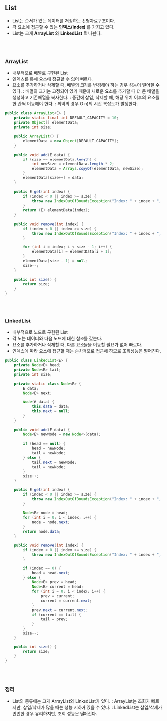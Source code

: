 ## List

- List는 순서가 있는 데이터를 저장하는 선형자료구조이다.
- 각 요소에 접근할 수 있는 **인덱스(index)** 를 가지고 있다.
- List는 크게 **ArrayList** 와 **LinkedList** 로 나뉜다.

</br></br>

### ArrayList

- 내부적으로 배열로 구현된 List
- 인덱스를 통해 요소에 접근할 수 있어 빠르다.
- 요소를 추가하거나 삭제할 때, 배열의 크기를 변경해야 하는 경우 성능이 떨어질 수 있다.
: 배열의 크기는 고정되어 있기 때문에 새로운 요소를 추가할 때 더 큰 배열을 생성하고 기존배열을 복사한다.
: 중간에 삽입, 삭제할 때, 해당 위치 이후의 요소를 한 칸씩 이동해야 한다.
: 최악의 경우 O(n)의 시간 복잡도가 발생한다.

```java
public class ArrayList<E> {
    private static final int DEFAULT_CAPACITY = 10;
    private Object[] elementData;
    private int size;
    
    public ArrayList() {
        elementData = new Object[DEFAULT_CAPACITY];
    }
    
    public void add(E data) {
        if (size == elementData.length) {
            int newSize = elementData.length * 2;
            elementData = Arrays.copyOf(elementData, newSize);
        }
        elementData[size++] = data;
    }
    
    public E get(int index) {
        if (index < 0 || index >= size) {
            throw new IndexOutOfBoundsException("Index: " + index + ", Size: " + size);
        }
        return (E) elementData[index];
    }
    
    public void remove(int index) {
        if (index < 0 || index >= size) {
            throw new IndexOutOfBoundsException("Index: " + index + ", Size: " + size);
        }
        
        for (int i = index; i < size - 1; i++) {
            elementData[i] = elementData[i + 1];
        }
        elementData[size - 1] = null;
        size--;
    }
    
    public int size() {
        return size;
    }
}
```

</br></br>

### LinkedList

- 내부적으로 노드로 구현된 List
- 각 노는 데이터와 다음 노드에 대한 참조를 갖는다.
- 요소를 추가하거나 삭제할 때, 다른 요소들을 이동할 필요가 없어 빠르다.
- 인덱스에 따라 요소에 접근할 때는 순차적으로 접근해 하므로 조회성능은 떨어진다.

```java
public class LinkedList<E> {
    private Node<E> head;
    private Node<E> tail;
    private int size;
    
    private static class Node<E> {
        E data;
        Node<E> next;
        
        Node(E data) {
            this.data = data;
            this.next = null;
        }
    }
    
    public void add(E data) {
        Node<E> newNode = new Node<>(data);
        
        if (head == null) {
            head = newNode;
            tail = newNode;
        } else {
            tail.next = newNode;
            tail = newNode;
        }
        size++;
    }
    
    public E get(int index) {
        if (index < 0 || index >= size) {
            throw new IndexOutOfBoundsException("Index: " + index + ", Size: " + size);
        }
        
        Node<E> node = head;
        for (int i = 0; i < index; i++) {
            node = node.next;
        }
        return node.data;
    }
    
    public void remove(int index) {
        if (index < 0 || index >= size) {
            throw new IndexOutOfBoundsException("Index: " + index + ", Size: " + size);
        }
        
        if (index == 0) {
            head = head.next;
        } else {
            Node<E> prev = head;
            Node<E> current = head;
            for (int i = 0; i < index; i++) {
                prev = current;
                current = current.next;
            }
            prev.next = current.next;
            if (current == tail) {
                tail = prev;
            }
        }
        size--;
    }
    
    public int size() {
        return size;
    }
}


```

</br></br>

### 정리

- List의 종류에는 크게 ArrayList와 LinkedList가 있다.
: ArrayList는 조회가 빠르지만, 삽입/삭제가 많을 때는 성능 저하가 있을 수 있다.
: LinkedList는 삽입/삭제가 빈번한 경우 유리하지만, 조회 성능은 떨어진다.



